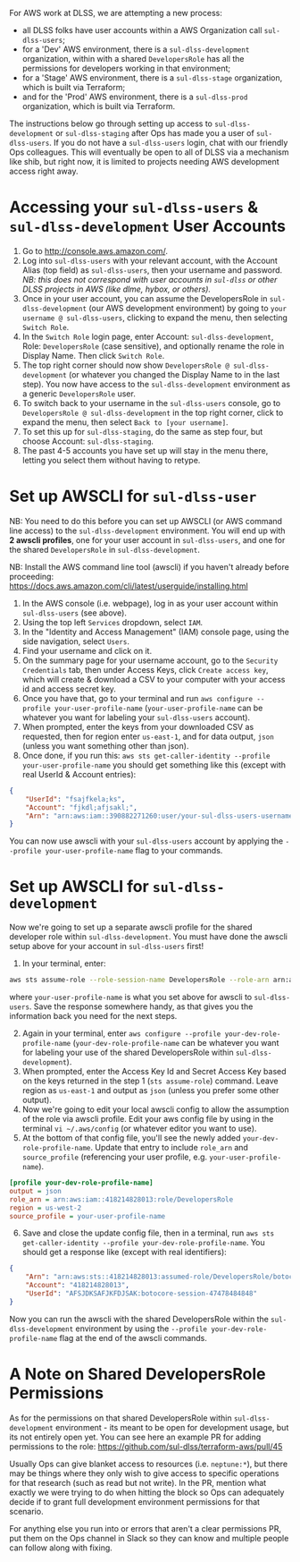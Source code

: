 For AWS work at DLSS, we are attempting a new process:
- all DLSS folks have user accounts within a AWS Organization call `sul-dlss-users`;
- for a 'Dev' AWS environment, there is a `sul-dlss-development` organization, within with a shared `DevelopersRole` has all the permissions for developers working in that environment;
- for a 'Stage' AWS environment, there is a `sul-dlss-stage` organization, which is built via Terraform;
- and for the 'Prod' AWS environment, there is a `sul-dlss-prod` organization, which is built via Terraform.

The instructions below go through setting up access to `sul-dlss-development` or `sul-dlss-staging` after Ops has made you a user of `sul-dlss-users`. If you do not have a `sul-dlss-users` login, chat with our friendly Ops colleagues. This will eventually be open to all of DLSS via a mechanism like shib, but right now, it is limited to projects needing AWS development access right away.

# Accessing your `sul-dlss-users` & `sul-dlss-development` User Accounts

1. Go to http://console.aws.amazon.com/.
2. Log into `sul-dlss-users` with your relevant account, with the Account Alias (top field) as `sul-dlss-users`, then your username and password. *NB: this does not correspond with user accounts in `sul-dlss` or other DLSS projects in AWS (like dlme, hybox, or others).*
3. Once in your user account, you can assume the DevelopersRole in `sul-dlss-development` (our AWS development environment) by going to `your username @ sul-dlss-users`, clicking to expand the menu, then selecting `Switch Role`.
4. In the `Switch Role` login page, enter Account: `sul-dlss-development`, Role: `DevelopersRole` (case sensitive), and optionally rename the role in Display Name. Then click `Switch Role`.
5. The top right corner should now show `DevelopersRole @ sul-dlss-development` (or whatever you changed the Display Name to in the last step). You now have access to the `sul-dlss-development` environment as a generic `DevelopersRole` user.
6. To switch back to your username in the `sul-dlss-users` console, go to `DevelopersRole @ sul-dlss-development` in the top right corner, click to expand the menu, then select `Back to [your username]`.
7. To set this up for `sul-dlss-staging`, do the same as step four, but choose Account: `sul-dlss-staging`.  
8. The past 4-5 accounts you have set up will stay in the menu there, letting you select them without having to retype. 

# Set up AWSCLI for `sul-dlss-user`

NB: You need to do this before you can set up AWSCLI (or AWS command line access) to the `sul-dlss-development` environment. You will end up with **2 awscli profiles**, one for your user account in `sul-dlss-users`, and one for the shared `DevelopersRole` in `sul-dlss-development`.
 
NB: Install the AWS command line tool (awscli) if you haven't already before proceeding: https://docs.aws.amazon.com/cli/latest/userguide/installing.html

1. In the AWS console (i.e. webpage), log in as your user account within `sul-dlss-users` (see above).
2. Using the top left `Services` dropdown, select `IAM`. 
3. In the "Identity and Access Management" (IAM) console page, using the side navigation, select `Users`. 
4. Find your username and click on it.
5. On the summary page for your username account, go to the `Security Credentials` tab, then under Access Keys, click `Create access key`, which will create & download a CSV to your computer with your access id and access secret key.
6. Once you have that, go to your terminal and run `aws configure --profile your-user-profile-name` (`your-user-profile-name` can be whatever you want for labeling your `sul-dlss-users` account).
7. When prompted, enter the keys from your downloaded CSV as requested, then for region enter `us-east-1`, and for data output, `json` (unless you want something other than json).
8. Once done, if you run this: `aws sts get-caller-identity --profile your-user-profile-name`
you should get something like this (except with real UserId & Account entries):

```json
{
    "UserId": "fsajfkela;ks",
    "Account": "fjkdl;afjsakl;",
    "Arn": "arn:aws:iam::390882271260:user/your-sul-dlss-users-username"
}
``` 

You can now use awscli with your `sul-dlss-users` account by applying the `--profile your-user-profile-name` flag to your commands.

# Set up AWSCLI for `sul-dlss-development`

Now we're going to set up a separate awscli profile for the shared developer role within `sul-dlss-development`. You must have done the awscli setup above for your account in `sul-dlss-users` first!

1. In your terminal, enter: 
```bash
aws sts assume-role --role-session-name DevelopersRole --role-arn arn:aws:iam::418214828013:role/DevelopersRole --profile your-user-profile-name
```
where `your-user-profile-name` is what you set above for awscli to `sul-dlss-users`. Save the response somewhere handy, as that gives you the information back you need for the next steps.

2. Again in your terminal, enter `aws configure --profile your-dev-role-profile-name` (`your-dev-role-profile-name` can be whatever you want for labeling your use of the shared DevelopersRole within `sul-dlss-development`).
3. When prompted, enter the Access Key Id and Secret Access Key based on the keys returned in the step 1 (`sts assume-role`) command. Leave region as `us-east-1` and output as `json` (unless you prefer some other output).
4. Now we're going to edit your local awscli config to allow the assumption of the role via awscli profile. Edit your aws config file by using in the terminal `vi ~/.aws/config` (or whatever editor you want to use).
5. At the bottom of that config file, you'll see the newly added `your-dev-role-profile-name`. Update that entry to include `role_arn` and `source_profile` (referencing your user profile, e.g. `your-user-profile-name`). 

```ini
[profile your-dev-role-profile-name]
output = json
role_arn = arn:aws:iam::418214828013:role/DevelopersRole
region = us-west-2
source_profile = your-user-profile-name
```

6. Save and close the update config file, then in a terminal, run `aws sts get-caller-identity --profile your-dev-role-profile-name`. You should get a response like (except with real identifiers):

```json
{
    "Arn": "arn:aws:sts::418214828013:assumed-role/DevelopersRole/botocore-session-47478484848",
    "Account": "418214828013",
    "UserId": "AFSJDKSAFJKFDJSAK:botocore-session-47478484848"
}
``` 

Now you can run the awscli with the shared DevelopersRole within the `sul-dlss-development` environment by using the `--profile your-dev-role-profile-name` flag at the end of the awscli commands.

# A Note on Shared DevelopersRole Permissions

As for the permissions on that shared DevelopersRole within `sul-dlss-development` environment - its meant to be open for development usage, but its not entirely open yet. You can see here an example PR for adding permissions to the role: https://github.com/sul-dlss/terraform-aws/pull/45

Usually Ops can give blanket access to resources (i.e. `neptune:*`), but there may be things where they only wish to give access to specific operations for that research (such as read but not write).  In the PR, mention what exactly we were trying to do when hitting the block so Ops can adequately decide if to grant full development environment permissions for that scenario.

For anything else you run into or errors that aren't a clear permissions PR, put them on the Ops channel in Slack so they can know and multiple people can follow along with fixing.